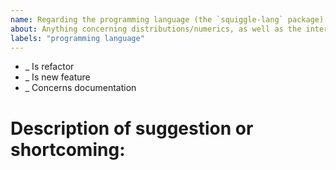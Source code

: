 ```yaml
---
name: Regarding the programming language (the `squiggle-lang` package)
about: Anything concerning distributions/numerics, as well as the interpreter, parser, syntax, semantics
labels: "programming language"
---
```


<!-- mark one with an x -->

- \_ Is refactor
- \_ Is new feature
- \_ Concerns documentation

# Description of suggestion or shortcoming:
